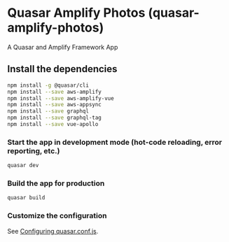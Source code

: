 # Quasar Amplify Photos (quasar-amplify-photos)

A Quasar and Amplify Framework App

## Install the dependencies
```bash
npm install -g @quasar/cli
npm install --save aws-amplify
npm install --save aws-amplify-vue
npm install --save aws-appsync
npm install --save graphql
npm install --save graphql-tag
npm install --save vue-apollo
```

### Start the app in development mode (hot-code reloading, error reporting, etc.)
```bash
quasar dev
```


### Build the app for production
```bash
quasar build
```

### Customize the configuration
See [Configuring quasar.conf.js](https://quasar.dev/quasar-cli/quasar-conf-js).
